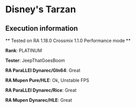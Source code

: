 # Disney's Tarzan 

## Execution information


** Tested on RA 1.18.0 Crossmix 1.1.0 Performance mode **


**Rank**: PLATINUM


**Tester**: JeepThatGoesBoom



**RA ParaLLEl Dynarec/Gln64**: Great


**RA Mupen Pure/HLE**: Ok, Unstable FPS


**RA ParaLLEl Dynarec/Rice**: Great


**RA Mupen Dynarec/HLE**: Great